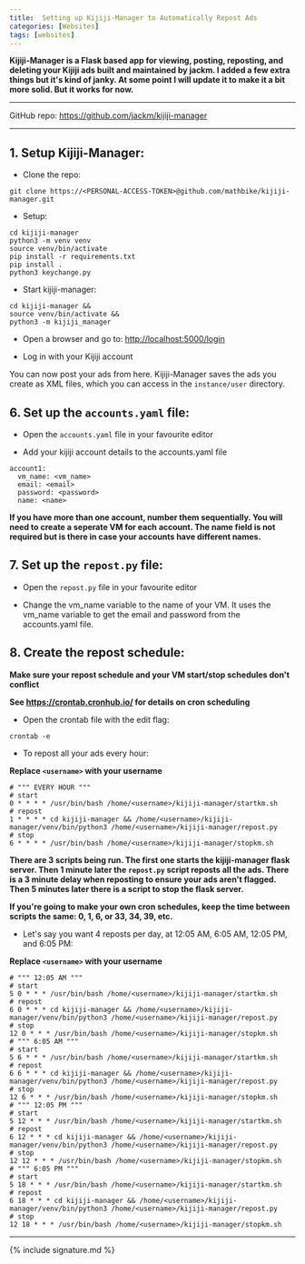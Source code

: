 ```yaml
---
title:  Setting up Kijiji-Manager to Automatically Repost Ads
categories: [Websites]
tags: [websites]
---
```


**Kijiji-Manager is a Flask based app for viewing, posting, reposting, and deleting your Kijiji ads built and maintained by jackm.  I added a few extra things but it's kind of janky.  At some point I will update it to make it a bit more solid.  But it works for now.**

---

GitHub repo:
<a href="https://github.com/jackm/kijiji-manager" target="_blank">https://github.com/jackm/kijiji-manager</a>

---

## 1. Setup Kijiji-Manager:

- Clone the repo:
```terminal
git clone https://<PERSONAL-ACCESS-TOKEN>@github.com/mathbike/kijiji-manager.git
```

- Setup:
```terminal
cd kijiji-manager
python3 -m venv venv
source venv/bin/activate
pip install -r requirements.txt
pip install .
python3 keychange.py
```

- Start kijiji-manager:
```
cd kijiji-manager &&
source venv/bin/activate &&
python3 -m kijiji_manager
```

- Open a browser and go to:
<a href="http://localhost:5000/login" target="_blank">http://localhost:5000/login</a>

- Log in with your Kijiji account

You can now post your ads from here.  Kijiji-Manager saves the ads you create as XML files, which you can access in the `instance/user` directory.

## 6. Set up the `accounts.yaml` file:

- Open the `accounts.yaml` file in your favourite editor

- Add your kijiji account details to the accounts.yaml file

```
account1:
  vm_name: <vm_name>
  email: <email>
  password: <password>
  name: <name>
```
**If you have more than one account, number them sequentially.  You will need to create a seperate VM for each account. The name field is not required but is there in case your accounts have different names.**

## 7. Set up the `repost.py` file:

- Open the `repost.py` file in your favourite editor

- Change the vm_name variable to the name of your VM. It uses the vm_name variable to get the email and password from the accounts.yaml file.


## 8. Create the repost schedule:

**Make sure your repost schedule and your VM start/stop schedules don't conflict**

**See https://crontab.cronhub.io/ for details on cron scheduling**

- Open the crontab file with the edit flag:
```
crontab -e
```
- To repost all your ads every hour:

**Replace `<username>`  with your username**

```
# """ EVERY HOUR """
# start
0 * * * * /usr/bin/bash /home/<username>/kijiji-manager/startkm.sh
# repost
1 * * * * cd kijiji-manager && /home/<username>/kijiji-manager/venv/bin/python3 /home/<username>/kijiji-manager/repost.py
# stop
6 * * * * /usr/bin/bash /home/<username>/kijiji-manager/stopkm.sh
```
**There are 3 scripts being run.  The first one starts the kijiji-manager flask server.  Then 1 minute later the `repost.py` script reposts all the ads.  There is a 3 minute delay when reposting to ensure your ads aren't flagged.  Then 5 minutes later there is a script to stop the flask server.**

**If you're going to make your own cron schedules, keep the time between scripts the same: 0, 1, 6, or 33, 34, 39, etc.**

- Let's say you want 4 reposts per day, at 12:05 AM, 6:05 AM, 12:05 PM, and 6:05 PM:

**Replace `<username>`  with your username**

```
# """ 12:05 AM """
# start
5 0 * * * /usr/bin/bash /home/<username>/kijiji-manager/startkm.sh
# repost
6 0 * * * cd kijiji-manager && /home/<username>/kijiji-manager/venv/bin/python3 /home/<username>/kijiji-manager/repost.py
# stop
12 0 * * * /usr/bin/bash /home/<username>/kijiji-manager/stopkm.sh
# """ 6:05 AM """
# start
5 6 * * * /usr/bin/bash /home/<username>/kijiji-manager/startkm.sh
# repost
6 6 * * * cd kijiji-manager && /home/<username>/kijiji-manager/venv/bin/python3 /home/<username>/kijiji-manager/repost.py
# stop
12 6 * * * /usr/bin/bash /home/<username>/kijiji-manager/stopkm.sh
# """ 12:05 PM """
# start
5 12 * * * /usr/bin/bash /home/<username>/kijiji-manager/startkm.sh
# repost
6 12 * * * cd kijiji-manager && /home/<username>/kijiji-manager/venv/bin/python3 /home/<username>/kijiji-manager/repost.py
# stop
12 12 * * * /usr/bin/bash /home/<username>/kijiji-manager/stopkm.sh
# """ 6:05 PM """
# start
5 18 * * * /usr/bin/bash /home/<username>/kijiji-manager/startkm.sh
# repost
6 18 * * * cd kijiji-manager && /home/<username>/kijiji-manager/venv/bin/python3 /home/<username>/kijiji-manager/repost.py
# stop
12 18 * * * /usr/bin/bash /home/<username>/kijiji-manager/stopkm.sh
```

---

{% include signature.md %}